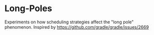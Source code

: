 # Long-Poles
Experiments on how scheduling strategies affect the "long pole" phenomenon. Inspired by https://github.com/gradle/gradle/issues/2669 
